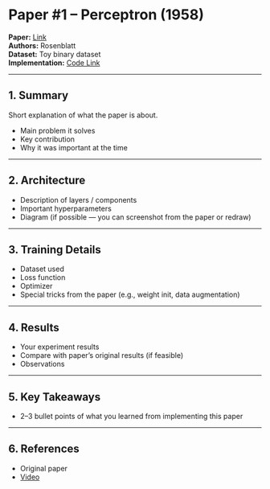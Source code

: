 # Paper #1 – Perceptron (1958)

**Paper:** [Link](https://www.ling.upenn.edu/courses/cogs501/Rosenblatt1958.pdf)  
**Authors:** Rosenblatt  
**Dataset:** Toy binary dataset  
**Implementation:** [Code Link](./perceptron.py)

---

## 1. Summary
Short explanation of what the paper is about.  
- Main problem it solves  
- Key contribution  
- Why it was important at the time  

---

## 2. Architecture
- Description of layers / components
- Important hyperparameters
- Diagram (if possible — you can screenshot from the paper or redraw)

---

## 3. Training Details
- Dataset used
- Loss function
- Optimizer
- Special tricks from the paper (e.g., weight init, data augmentation)

---

## 4. Results
- Your experiment results
- Compare with paper’s original results (if feasible)
- Observations

---

## 5. Key Takeaways
- 2–3 bullet points of what you learned from implementing this paper

---

## 6. References
- Original paper
- [Video](https://youtu.be/Suevq-kZdIw)
